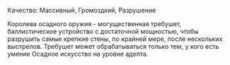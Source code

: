 Качество: Массивный, Громоздкий, Разрушение

Королева осадного оружия - могущественная требушет, баллистическое устройство с достаточной мощностью, чтобы разрушить самые крепкие стены, по крайней мере, после нескольких выстрелов. Требушет может обрабатываться только тем, у кого есть умение Осадное искусство на уровне адепта.